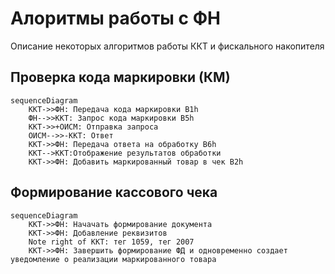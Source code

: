 # Алоритмы работы с ФН

Описание некоторых алгоритмов работы ККТ и фискального накопителя

## Проверка кода маркировки (КМ)

```mermaid
sequenceDiagram
    ККТ->>ФН: Передача кода маркировки B1h
    ФН-->>ККТ: Запрос кода маркировки B5h
    ККТ->>+ОИСМ: Отправка запроса
    ОИСМ-->>-ККТ: Ответ
    ККТ->>ФН: Передача ответа на обработку B6h
    ККТ-->ККТ:Отображение результатов обработки
    ККТ->>ФН: Добавить маркированный товар в чек B2h
```

## Формирование кассового чека

```mermaid
sequenceDiagram
    ККТ->>ФН: Начачать формирование документа
    ККТ->>ФН: Добавление реквизитов
    Note right of ККТ: тег 1059, тег 2007
    ККТ->>ФН: Завершить формирование ФД и одновременно создает уведомление о реализации маркированного товара
```
